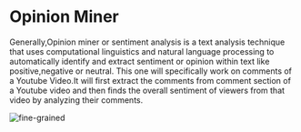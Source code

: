 # Opinion Miner
Generally,Opinion miner or sentiment analysis is a text analysis technique that uses computational linguistics and natural language processing to automatically identify and extract sentiment or opinion within text like positive,negative or neutral.
This one will specifically work on comments of a Youtube Video.It will first extract the comments from comment section of a Youtube video and then finds the overall sentiment of viewers from that video by analyzing their comments.

![fine-grained](https://user-images.githubusercontent.com/85544778/208442805-dbdc6559-3de0-4a33-9846-52259a7791d6.png)
